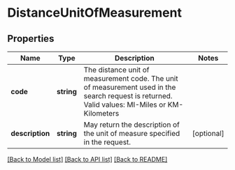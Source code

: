 # DistanceUnitOfMeasurement

## Properties
Name | Type | Description | Notes
------------ | ------------- | ------------- | -------------
**code** | **string** | The distance unit of measurement code. The unit of measurement used in the search request is returned.   Valid values: MI-Miles or KM-Kilometers | 
**description** | **string** | May return the description of the unit of measure specified in the request. | [optional] 

[[Back to Model list]](../../README.md#documentation-for-models) [[Back to API list]](../../README.md#documentation-for-api-endpoints) [[Back to README]](../../README.md)

